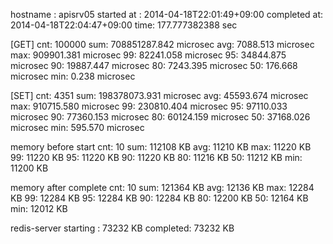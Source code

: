 hostname    : apisrv05
started at  : 2014-04-18T22:01:49+09:00
completed at: 2014-04-18T22:04:47+09:00
time: 177.777382388 sec

[GET]
cnt: 100000
sum: 708851287.842 microsec
avg:  7088.513 microsec
max: 909901.381 microsec
 99: 82241.058 microsec
 95: 34844.875 microsec
 90: 19887.447 microsec
 80:  7243.395 microsec
 50:   176.668 microsec
min:     0.238 microsec

[SET]
cnt: 4351
sum: 198378073.931 microsec
avg: 45593.674 microsec
max: 910715.580 microsec
 99: 230810.404 microsec
 95: 97110.033 microsec
 90: 77360.153 microsec
 80: 60124.159 microsec
 50: 37168.026 microsec
min:   595.570 microsec

memory before start
cnt: 10
sum: 112108 KB
avg: 11210 KB
max: 11220 KB
 99: 11220 KB
 95: 11220 KB
 90: 11220 KB
 80: 11216 KB
 50: 11212 KB
min: 11200 KB

memory after complete
cnt: 10
sum: 121364 KB
avg: 12136 KB
max: 12284 KB
 99: 12284 KB
 95: 12284 KB
 90: 12284 KB
 80: 12200 KB
 50: 12164 KB
min: 12012 KB

redis-server
starting : 73232 KB
completed: 73232 KB
